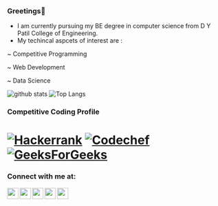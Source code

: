 ### Greetings🌹


- I am currently pursuing my BE degree in computer science from D Y Patil College of Engineering.
- My techincal aspcets of interest are :

 ~ Competitive Programming

 ~ Web Development

 ~ Data Science

 
![github stats](https://github-readme-stats.vercel.app/api?username=meghapal02&show_icons=true&theme=gruvbox)
![Top Langs](https://github-readme-stats.vercel.app/api/top-langs/?username=meghapal02&layout=compact)


### Competitive  Coding Profile
 # [![Hackerrank](https://img.shields.io/badge/-Hackerrank-00b300?style=flat&labelColor=00b300&logo=hackerrank&logoColor=white)](https://www.hackerrank.com/meghapal02)   [![Codechef](https://img.shields.io/badge/-Codechef-5a331b?style=flat&labelColor=5a331b&logo=Codechef&logoColor=white)](https://www.codechef.com/users/megha_pal02)   [![GeeksForGeeks](https://img.shields.io/badge/-GeeksForGeeks-006600?style=flat&labelColor=#006600&logo=Geeksforgeeks&logoColor=white)](https://auth.geeksforgeeks.org/user/meghapal02/practice/)
 

### Connect with me at:
<!--[<img align="left"  width="26px" src="https://raw.githubusercontent.com/iconic/open-iconic/master/svg/globe.svg" />][website]-->
[<img align="left"  width="26px" src="https://cdn.jsdelivr.net/npm/simple-icons@v3/icons/linkedin.svg" />][linkedin]
[<img align="left" width="26px" src="https://cdn.jsdelivr.net/npm/simple-icons@3.4.0/icons/gmail.svg" />][mail]
[<img align="left" width="26px" src="https://cdn.jsdelivr.net/npm/simple-icons@3.4.0/icons/github.svg" />][github]
[<img align="left" width="26px" src="https://cdn.jsdelivr.net/npm/simple-icons@3.4.0/icons/twitter.svg" />][twitter]
[<img align="left" width="26px" src="https://cdn.jsdelivr.net/npm/simple-icons@3.4.0/icons/instagram.svg" />][instagram]


<!--[website]: https://mohitkhedkar.github.io/portfolio/ -->
[linkedin]: https://www.linkedin.com/in/megha-pal-92a2231a4/
[github]:  https://github.com/meghapal02
[twitter]:  https://twitter.com/megha_pal02
[mail]: mailto:mmeghapal9@gmail.com
[instagram]: https://instagram.com/megha_pal02?igshid=pg18ibm6jqew
